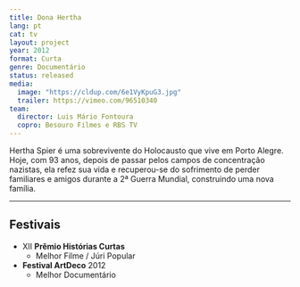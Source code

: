 ```yaml
---
title: Dona Hertha
lang: pt
cat: tv
layout: project
year: 2012
format: Curta
genre: Documentário
status: released
media:
  image: "https://cldup.com/6e1VyKpuG3.jpg"
  trailer: https://vimeo.com/96510340
team:
  director: Luis Mário Fontoura
  copro: Besouro Filmes e RBS TV
---
```


Hertha Spier é uma sobrevivente do Holocausto que vive em Porto Alegre. Hoje, com 93 anos, depois de passar pelos campos de concentração nazistas, ela refez sua vida e recuperou-se do sofrimento de perder familiares e amigos durante a 2ª Guerra Mundial, construindo uma nova família.

---

## Festivais

* XII **Prêmio Histórias Curtas**
  * Melhor Filme / Júri Popular
* **Festival ArtDeco** 2012
  * Melhor Documentário
